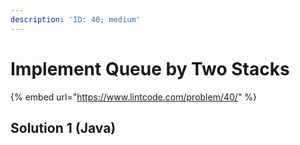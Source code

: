```yaml
---
description: 'ID: 40; medium'
---
```


# Implement Queue by Two Stacks

{% embed url="https://www.lintcode.com/problem/40/" %}

## Solution 1 \(Java\)

```java

```


